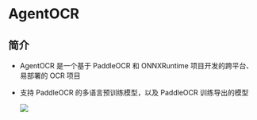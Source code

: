 # AgentOCR
## **简介**
* AgentOCR 是一个基于 PaddleOCR 和 ONNXRuntime 项目开发的跨平台、易部署的 OCR 项目

* 支持 PaddleOCR 的多语言预训练模型，以及 PaddleOCR 训练导出的模型

    ![](https://img-blog.csdnimg.cn/20210725192116989.png)
